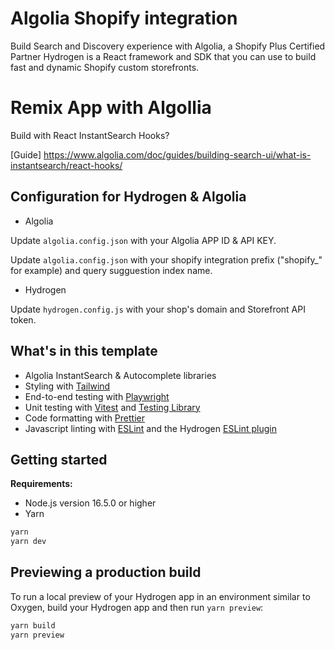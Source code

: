 # Algolia Shopify integration

Build Search and Discovery experience with Algolia, a Shopify Plus Certified Partner
Hydrogen is a React framework and SDK that you can use to build fast and dynamic Shopify custom storefronts.

# Remix App with Algollia
Build with React InstantSearch Hooks?

[Guide] https://www.algolia.com/doc/guides/building-search-ui/what-is-instantsearch/react-hooks/

## Configuration for Hydrogen & Algolia
- Algolia

Update `algolia.config.json` with your Algolia APP ID & API KEY. 

Update `algolia.config.json` with your shopify integration prefix ("shopify_" for example) and query sugguestion index name.

- Hydrogen

Update `hydrogen.config.js` with your shop's domain and Storefront API token.

## What's in this template

- Algolia InstantSearch & Autocomplete libraries
- Styling with [Tailwind](https://tailwindcss.com/)
- End-to-end testing with [Playwright](https://playwright.dev)
- Unit testing with [Vitest](https://vitest.dev) and [Testing Library](https://testing-library.com)
- Code formatting with [Prettier](https://prettier.io)
- Javascript linting with [ESLint](https://eslint.org) and the Hydrogen [ESLint plugin](https://github.com/Shopify/hydrogen/tree/main/packages/eslint-plugin)

## Getting started

**Requirements:**

- Node.js version 16.5.0 or higher
- Yarn

```bash
yarn
yarn dev
```

## Previewing a production build

To run a local preview of your Hydrogen app in an environment similar to Oxygen, build your Hydrogen app and then run `yarn preview`:

```bash
yarn build
yarn preview
```
